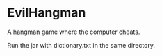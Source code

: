 # EvilHangman
A hangman game where the computer cheats.

Run the jar with dictionary.txt in the same directory.
